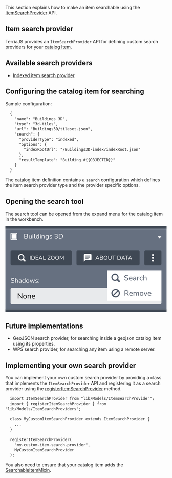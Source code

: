 This section explains how to make an item searchable using the [ItemSearchProvider](../../lib/Models/ItemSearchProvider) API.

## Item search provider

TerriaJS provides an `ItemSearchProvider` API for defining custom search providers for your [catalog Item](../connecting-to-data/catalog-items.md).

## Available search providers

- [Indexed item search provider](item-search/indexed-item-search.md)

## Configuring the catalog item for searching

Sample configuration:

```
  {
    "name": "Buildings 3D",
    "type": "3d-tiles",
    "url": "Buildings3D/tileset.json",
    "search": {
      "providerType": "indexed",
      "options": {
        "indexRootUrl": "/Buildings3D-index/indexRoot.json"
      },
      "resultTemplate": "Building #{{OBJECTID}}"
    }
  }
```

The catalog item definition contains a `search` configuration which defines the item search provider type and the provider specific options.

## Opening the search tool

The search tool can be opened from the expand menu for the catalog item in the workbench.

![Opening search tool](./open-item-search.png)

## Future implementations

- GeoJSON search provider, for searching inside a geojson catalog item using its properties.
- WPS search provider, for searching any item using a remote server.

## Implementing your own search provider 

You can implement your own custom search provider by providing a class that implements the `ItemSearchProvider` API and registering it as a search provider using the [registerItemSearchProvider](../../lib/Models/ItemSearchProviders.ts) method.

```
  import ItemSearchProvider from "lib/Models/ItemSearchProvider";
  import { registerItemSearchProvider } from "lib/Models/ItemSearchProviders";
  
  class MyCustomItemSearchProvider extends ItemSearchProvider {
    ...
  }
  
  registerItemSearchProvider(
    "my-custom-item-search-provider", 
    MyCustomItemSearchProvider
  );
```

You also need to ensure that your catalog item adds the [SearchableItemMixin](../../lib/ModelMixins/SearchableItemMixin.ts).
